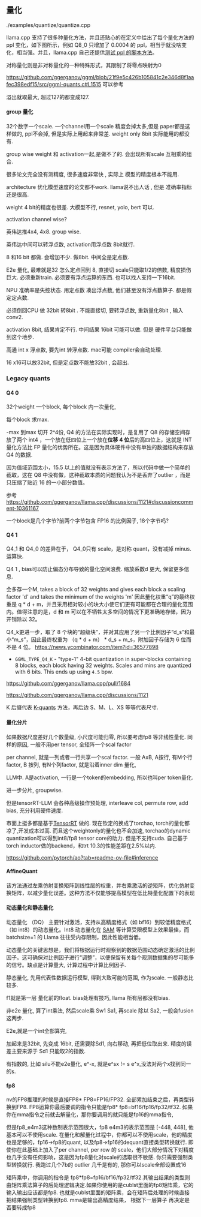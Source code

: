 ## 量化

./examples/quantize/quantize.cpp

llama.cpp 支持了很多种量化方法，并且还贴心的在定义中给出了每个量化方法的 ppl 变化，如下图所示，例如 Q8_0 只增加了 0.0004 的 ppl，相当于就没啥变化，相当强。并且，llama.cpp 自己还提供[测试 ppl 的脚本方法](https://link.zhihu.com/?target=https%3A//github.com/ggerganov/llama.cpp%3Ftab%3Dreadme-ov-file%23perplexity-measuring-model-quality)。

对称量化则是非对称量化的一种特殊形式，其限制了将零点映射为0

https://github.com/ggerganov/ggml/blob/21f9e5c426b105841c2e346d8f1aafec398edf15/src/ggml-quants.c#L1515 可以参考 

溢出就取最大, 超过127的都变成127. 

#### group 量化

 32个数字一个scale.  一个channel用一个scale 精度会掉太多,但是 paper都是这样做的, ppl不会掉, 但是实际上用起来非常差.  weight only 8bit  实际能用的都没有.  

group wise  weight 和 activation一起,是做不了的.   会出现所有scale 互相乘的组合. 

 很多论文完全没有测精度, 很多速度非常快 , 实际上 模型的精度根本不能用.  

architecture 优化模型速度的论文都不work.  llama说不出人话 , 但是 准确率指标还是很高.

weight 4 bit的精度也很差. 大模型不行, resnet, yolo, bert  可以. 

activation  channel wise? 

英伟达推4x4, 4x8. group wise. 

英伟达中间可以转浮点数, activation用浮点数 8bit就行.  

8 和16 bit 都做. 会增加不少. 做8bit.  中间全是定点数. 

E2e 量化, 最难就是32 怎么定点回到 8, 直接切 scale只能取1/2的倍数, 精度损伤巨大. 必须重新train.  必须要有浮点运算的东西.   也可以找人支持一下16bit. 

NPU 准确率是失控状态.  用定点数 凑出浮点数, 他们甚至没有浮点数算子.  都是假定定点数. 

必须倒回CPU 做 32bit 转8bit . 不能直接切, 要转浮点数, 重新量化8bit , 输入conv2.

activation  8bit, 结果肯定不行.   中间结果 16bit 可能可以做. 但是 硬件平台只能做到这个地步. 

 高通  int x 浮点数,  要先int 转浮点数.  mac可能 compiler会自动处理. 

 16 x16可以放32bit, 但是定点数不能放32bit , 会超出. 

### Legacy quants

#### Q4 0

32个weight 一个block, 每个block 内一次量化, 

每个block 求max. 

-max 到max 切开 2^4份,  Q4 的方法在实际实现时，是复用了 Q8 的存储空间存放了两个 int4 ，一个放在低四位上一个放在**位移 4 位**后的高四位上，这就是 INT 量化方法比 FP 量化的优势所在。这是因为具体硬件中没有单独的数据结构来存放 Q4 的数据.

因为值域范围太小，15.5 以上的值就没有表示方法了，所以代码中做一个简单的截取，这在 Q8 中没有做，这种截取本质的问题我认为不是丢弃了outlier ，而是只压缩了贴近 16 的一小部分数值。

参考 https://github.com/ggerganov/llama.cpp/discussions/1121#discussioncomment-10361167

一个block是几个字节?前两个字节包含 FP16 的比例因子,  18个字节吗? 

#### Q4 1

Q4_1 和 Q4_0 的差异在于， Q4_0只有 scale，是对称 quant，没有减掉 minus. 运算快.  

Q4 1 , bias可以防止偏态分布导致的量化空间浪费.  缩放系数d 更大, 保留更多信息. 

会多存一个M,   takes a block of 32 weights and gives each block a scaling factor 'd' and takes the minimum of the weights 'm' 因此量化权重“q”的最终权重是 q * d + m，并且采用相对较小的块大小使它们更有可能都在合理的量化范围内。值得注意的是，d 和 m 可以在不牺牲太多空间的情况下更准确地存储，因为开销除以 32。

Q4_k更进一步，取了 8 个块的“超级块”，并对其应用了另一个比例因子“d_s”和最小“m_s”，因此最终权重为 （q * d + m） * d_s + m_s，附加因子存储为 6 位而不是 4 位。  https://news.ycombinator.com/item?id=36577898  

- `GGML_TYPE_Q4_K` - "type-1" 4-bit quantization in super-blocks containing 8 blocks, each block having 32 weights. Scales and mins are quantized with 6 bits. This ends up using `4.5` bpw.

https://github.com/ggerganov/llama.cpp/pull/1684

https://github.com/ggerganov/llama.cpp/discussions/1121

K 后缀代表 [K-quants](https://link.zhihu.com/?target=https%3A//github.com/ggerganov/llama.cpp/pull/1684) 方法，再后边 S、M、L、XS 等等代表尺寸.

#### 量化分片

如果数据尺度差好几个数量级, 小尺度可能归零, 所以要考虑fp8 等非线性量化.  同样的原因, 一般不用per tensor, 全矩阵一个scal factor

per channel, 就是一列或者一行共享一个scal factor. 一般 AxB,  A按行, 有M个行factor,  B 按列, 有N个列factor,  就是沿着inner dim 量化, 

LLM中. A是activation, 一行是一个token的embedding, 所以也叫per token量化. 

进一步分片, groupwise. 

但是tensorRT-LLM 会各种高级操作预处理, interleave col, permute row, add bias, 充分利用硬件速度. 

市面上挺多都是基于[TensorRT](https://developer.nvidia.com/tensorrt) 做的.   现在钦定的换成了torchao, torch的量化都凉了,开发成本过高.  而且这个weightonly的量化也不会加速,  torchao的dynamic quantization可以得到int8/fp8 tensor core的助力.  但是不支持cuda. 自己基于torch inductor做的backend，和trt 10.3的性能差距在2.5%以内. 

https://github.com/pytorch/ao?tab=readme-ov-file#inference

#### AffineQuant

该方法通过左乘仿射变换矩阵到线性层的权重，并右乘激活的逆矩阵，优化仿射变换矩阵，以减少量化误差。这种方法不仅能够提高模型在低比特量化配置下的表现

#### 动态量化和静态量化

动态量化 （DQ） 主要针对激活，支持从高精度格式（如 bf16）到较低精度格式（如 int8）的动态量化。Int8 动态量化在 [SAM](https://github.com/pytorch-labs/segment-anything-fast) 等计算受限模型上效果最佳，而 batchsize=1 的 Llama 往往受内存限制，因此性能相当低。

动态量化的关键思想是，我们将根据运行时观察到的数据范围动态确定激活的比例因子。这可确保对比例因子进行“调整”，以便保留有关每个观测数据集的尽可能多的信号。缺点是计算量大, 计算过程中计算比例因子. 

静态量化, 先用代表性数据运行模型, 得到大致可能的范围, 作为scale. 一般静态比较多. 

f1就是第一层 量化前的float. bias处理有技巧, llama 所有层都没有bias.

非e2e 量化, 算了int乘法, 然后scale乘 Sw1 Sa1, 再scale 除以 Sa2, 一般会fusion 这两步.

E2e,就是一个int全部算完,

加起来是32bit, 先变成 16bit, 还需要除Sd1, 向右移动, 再把低位取出来.   精度的误差主要来源于 Sd1 只能取2的指数. 

有指数的, 比如 silu不能e2e量化, e^-x, 就是e^sx  != s e^x,没法对两个x找到同一的s.   

#### fp8

nv的FP8推理的时候是直接FP8* FP8=FP16/FP32.  全部累加结束之后，再类型转换到FP8. FP8运算你最后要调的指令只能是fp8* fp8=bf16/fp16/fp32/tf32. 如果你在mma指令之前就去解量化，那你要调用的就只能是fp16的mma指令,

但是fp8_e4m3这种数制表示范围很大，fp8 e4m3的表示范围是 [-448, 448],  他基本可以不使用scale. 在量化和解量化过程中，你都可以不使用scale，他的精度也是足够的，fp16->fp8的quant, 以及fp8->fp16的dequant直接类型转换就行.  即使你在此基础上加入了per channel, per row 的 scale，他们大部分情况下对精度也几乎没有任何影响，这是因为fp8量化对scale的选取很不敏感.  你只需要强制类型转换就行. 我跑过几个7b的 outlier 几千是有的, 那你可以scale全部设置成16



矩阵乘中，你调用的指令是 fp8*fp8=fp16/bf16/fp32/tf32.其输出结果的类型则由矩阵乘法算子的后处理逻辑决定.如果你使用的是cublst里面的fp8矩阵乘，它的输入输出应该都是fp8. 也就是cublst里面的矩阵乘，会在矩阵后处理的时候直接把结果强制类型转换到fp8. mma是输出高精度结果， 根据下一层算子 再决定是否要转成fp8

